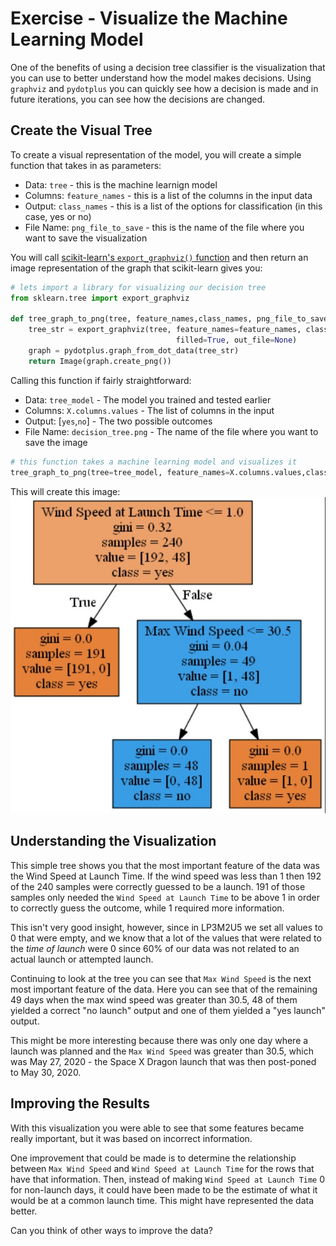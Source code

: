 # Exercise - Visualize the Machine Learning Model 

One of the benefits of using a decision tree classifier is the visualization that you can use to better understand how the model makes decisions. Using `graphviz` and `pydotplus` you can quickly see how a decision is made and in future iterations, you can see how the decisions are changed.

## Create the Visual Tree

To create a visual representation of the model, you will create a simple function that takes in as parameters:
- Data: `tree` - this is the machine learnign model
- Columns: `feature_names` - this is a list of the columns in the input data
- Output: `class_names` - this is a list of the options for classification (in this case, yes or no)
- File Name: `png_file_to_save` - this is the name of the file where you want to save the visualization

You will call [scikit-learn's `export_graphviz()` function](https://scikit-learn.org/stable/modules/generated/sklearn.tree.export_graphviz.html) and then return an image representation of the graph that scikit-learn gives you:

```Python
# lets import a library for visualizing our decision tree
from sklearn.tree import export_graphviz

def tree_graph_to_png(tree, feature_names,class_names, png_file_to_save):
    tree_str = export_graphviz(tree, feature_names=feature_names, class_names=class_names,
                                     filled=True, out_file=None)
    graph = pydotplus.graph_from_dot_data(tree_str)  
    return Image(graph.create_png())
```

Calling this function if fairly straightforward:
- Data: `tree_model` - The model you trained and tested earlier
- Columns: `X.columns.values` - The list of columns in the input
- Output: [`yes`,`no`] - The two possible outcomes
- File Name: `decision_tree.png` - The name of the file where you want to save the image

```Python
# this function takes a machine learning model and visualizes it
tree_graph_to_png(tree=tree_model, feature_names=X.columns.values,class_names=['yes','no'], png_file_to_save='decision_tree.png')
```

This will create this image:  
![Visualization of decision tree](Learn\launch-project\3-build-machine-learning-model\media\decision_tree.jpg)

## Understanding the Visualization

This simple tree shows you that the most important feature of the data was the Wind Speed at Launch Time. If the wind speed was less than 1 then 192 of the 240 samples were correctly guessed to be a launch. 191 of those samples only needed the `Wind Speed at Launch Time` to be above 1 in order to correctly guess the outcome, while 1 required more information.

This isn't very good insight, however, since in LP3M2U5 we set all values to 0 that were empty, and we know that a lot of the values that were related to the *time of launch* were 0 since 60% of our data was not related to an actual launch or attempted launch.

Continuing to look at the tree you can see that `Max Wind Speed` is the next most important feature of the data. Here you can see that of the remaining 49 days when the max wind speed was greater than 30.5, 48 of them yielded a correct "no launch" output and one of them yielded a "yes launch" output. 

This might be more interesting because there was only one day where a launch was planned and the `Max Wind Speed` was greater than 30.5, which was May 27, 2020 - the Space X Dragon launch that was then post-poned to May 30, 2020. 

## Improving the Results

With this visualization you were able to see that some features became really important, but it was based on incorrect information. 

One improvement that could be made is to determine the relationship between `Max Wind Speed` and `Wind Speed at Launch Time` for the rows that have that information. Then, instead of making `Wind Speed at Launch Time` 0 for non-launch days, it could have been made to be the estimate of what it would be at a common launch time. This might have represented the data better. 

Can you think of other ways to improve the data?